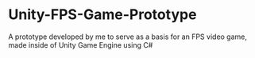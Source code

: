 # Unity-FPS-Game-Prototype
A prototype developed by me to serve as a basis for an FPS video game, made inside of Unity Game Engine using C#
